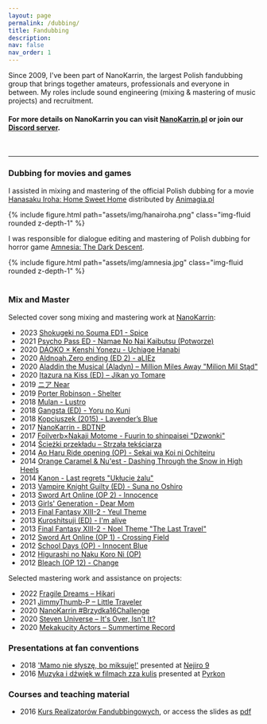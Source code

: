 ```yaml
---
layout: page
permalink: /dubbing/
title: Fandubbing
description: 
nav: false
nav_order: 1
---
```


Since 2009, I've been part of NanoKarrin, the largest Polish fandubbing group that brings together amateurs, professionals and everyone in between. My roles include sound engineering (mixing & mastering of music projects) and recruitment. 

#### For more details on NanoKarrin you can visit [NanoKarrin.pl](https://nanokarrin.pl/) or join our [Discord server](http://discord.gg/nanokarrin).

<br>

----
### Dubbing for movies and games
I assisted in mixing and mastering of the official Polish dubbing for a movie [Hanasaku Iroha: Home Sweet Home](https://animagia.pl/sklep/) distributed by [Animagia.pl](https://animagia.pl/credits/)

<div class="row mt-3">
    <div class="col-sm mt-3 mt-md-0">
        {% include figure.html path="assets/img/hanairoha.png" class="img-fluid rounded z-depth-1" %}
    </div>
</div>


I was responsible for dialogue editing and mastering of Polish dubbing for horror game [Amnesia: The Dark Descent](https://polski-dubbing.fandom.com/wiki/Amnesia:_Mroczny_ob%C5%82%C4%99d).

<div class="row mt-3">
    <div class="col-sm mt-3 mt-md-0">
        {% include figure.html path="assets/img/amnesia.jpg" class="img-fluid rounded z-depth-1" %}
    </div>
</div>
<br>

### Mix and Master
Selected cover song mixing and mastering work at [NanoKarrin](http://nanokarrin.pl):

- 2023 [Shokugeki no Souma ED1 - Spice](https://youtu.be/pBFyg4cEwvc)
- 2021 [Psycho Pass ED - Namae No Nai Kaibutsu (Potworze)](https://youtu.be/oPzaEmfF4tw)
- 2020 [DAOKO × Kenshi Yonezu - Uchiage Hanabi](https://youtu.be/HqDkCFoAn8M)
- 2020 [Aldnoah.Zero ending (ED 2) - aLIEz](https://youtu.be/A6NMQ9UKlqI)
- 2020 [Aladdin the Musical (Aladyn) – Million Miles Away "Milion Mil Stąd"](https://youtu.be/w_4vIUz3dBA)
- 2020 [Itazura na Kiss (ED) – Jikan yo Tomare](https://youtu.be/-9_eUIc0QdY)
- 2019 [ニア Near](https://youtu.be/jDeo5SAnIUo)
- 2019 [Porter Robinson - Shelter](https://youtu.be/mTBVwwkPwkY)
- 2018 [Mulan - Lustro](https://youtu.be/im-NWec70kQ)
- 2018 [Gangsta (ED) - Yoru no Kuni](https://youtu.be/iuwtODXYukM)
- 2018 [Kopciuszek (2015) - Lavender’s Blue](https://youtu.be/briJEfUZw9w)
- 2017 [NanoKarrin - BDTNP](https://youtu.be/IcRvqzKK_nE)
- 2017 [Foilverb×Nakaji Motome - Fuurin to shinpaisei "Dzwonki"](https://youtu.be/bTJMPY4aMMc)
- 2014 [Ścieżki przekładu – Strzała tekściarza](https://youtu.be/487CGEECGNs)
- 2014 [Ao Haru Ride opening (OP) - Sekai wa Koi ni Ochiteiru](https://youtu.be/aDe88XUyfhs)
- 2014 [Orange Caramel & Nu'est - Dashing Through the Snow in High Heels](https://youtu.be/6rdvSgnUIWs)
- 2014 [Kanon - Last regrets "Ukłucie żalu"](https://youtu.be/BAyaUSx83n8)
- 2013 [Vampire Knight Guilty (ED) - Suna no Oshiro](https://youtu.be/GPl-G6JayIs)
- 2013 [Sword Art Online (OP 2) - Innocence](https://youtu.be/FZCt3M_wW3k)
- 2013 [Girls' Generation - Dear Mom](https://youtu.be/l6F5GWa4P-Y)
- 2013 [Final Fantasy XIII-2 - Yeul Theme](https://youtu.be/QcEYTeGfmD8)
- 2013 [Kuroshitsuji (ED) - I'm alive](https://youtu.be/N8eoDEZjTYo)
- 2013 [Final Fantasy XIII-2 - Noel Theme "The Last Travel"](https://youtu.be/Tu7u9kTNC2A)
- 2012 [Sword Art Online (OP 1) - Crossing Field](https://youtu.be/YvMToqVmPKY)
- 2012 [School Days (OP) - Innocent Blue](https://youtu.be/fX4Cju9yV5Q)
- 2012 [Higurashi no Naku Koro Ni (OP)](https://youtu.be/YvgfhN5VLMQ)
- 2012 [Bleach (OP 12) - Change](https://youtu.be/MfRg7WjP4IQ)

Selected mastering work and assistance on projects:
- 2022 [Fragile Dreams – Hikari](https://youtu.be/preO6k3T4wQ)  
- 2021 [JimmyThumb-P – Little Traveler](https://youtu.be/vquP4g9jO7o)  
- 2020 [NanoKarrin #Brzydka16Challenge](https://youtu.be/XnAB5UWFUvA)  
- 2020 [Steven Universe – It's Over, Isn't It?](https://youtu.be/_4_5lO1tsNI)  
- 2020 [Mekakucity Actors – Summertime Record](https://youtu.be/V8PkYk2Wdko)  


### Presentations at fan conventions

- 2018 ['Mamo nie słyszę, bo miksuję!'](https://eventory.cc/event/nejiro-9/schedule/46125) presented at [Nejiro 9](https://eventory.cc/event/nejiro-9)
- 2016 [Muzyka i dźwięk w filmach zza kulis](https://eventory.cc/event/pyrkon-2017/schedule/29585) presented at [Pyrkon](https://pyrkon.pl/en/about-pyrkon/)

### Courses and teaching material

- 2016 [Kurs Realizatorów Fandubbingowych](https://rekrutacja.nanokarrin.pl/docs/realizacja2), or access the slides as [pdf](https://www.slideshare.net/MaciekTomczak/kurs-realizatorw-fandubbingowych-2016)
